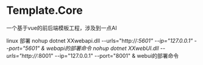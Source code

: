 # Template.Core
一个基于vue的前后端模板工程，涉及到一点AI

linux 部署
nohup dotnet XXwebapi.dll  --urls="http://*:5601"  --ip="127.0.0.1" --port="5601" &   webapi的部署命令
nohup dotnet XXwebUI.dll  --urls="http://*:8001"  --ip="127.0.0.1" --port="8001" &    webui的部署命令
